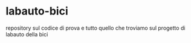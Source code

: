 # labauto-bici
repository sul codice di prova e tutto quello che troviamo sul progetto di labauto della bici

